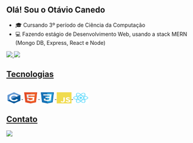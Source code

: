 ## Olá! Sou o Otávio Canedo 

- 🎓 Cursando 3º período de Ciência da Computação
- 💻 Fazendo estágio de Desenvolvimento Web, usando a stack MERN (Mongo DB, Express, React e Node)

<div>
  <a href="https://github.com/OtavioCanedo">
  <img height="167em" src="https://github-readme-stats.vercel.app/api?username=OtavioCanedo&show_icons=true&theme=dracula&include_all_commits=true&count_private=true" />
  <img height="167em" src="https://github-readme-stats.vercel.app/api/top-langs/?username=OtavioCanedo&layout=compact&langs_count=16&theme=dracula" />
</div>

## Tecnologias
  
<div style="display: inline_block"><br>
  <img align="center" alt="Canedo-C" height="30" width="40" src="https://raw.githubusercontent.com/devicons/devicon/master/icons/c/c-original.svg">
  <img align="center" alt="Canedo-HTML" height="30" width="40" src="https://raw.githubusercontent.com/devicons/devicon/master/icons/html5/html5-original.svg">
  <img align="center" alt="Canedo-CSS" height="30" width="40" src="https://raw.githubusercontent.com/devicons/devicon/master/icons/css3/css3-original.svg">
  <img align="center" alt="Canedo-JS" height="30" width="40" src="https://raw.githubusercontent.com/devicons/devicon/master/icons/javascript/javascript-plain.svg">
  <img align="center" alt="Canedo-React" height="30" width="40" src="https://raw.githubusercontent.com/devicons/devicon/master/icons/react/react-original.svg">
</div>
  
## Contato
  
<div>
  <a href="https://www.linkedin.com/in/otavio-canedo-235267b3/" target="_blank"><img height="35em" src="https://img.shields.io/badge/-LinkedIn-%230077B5?style=for-the-badge&logo=linkedin&logoColor=white" target="_blank"></a>
</div>
